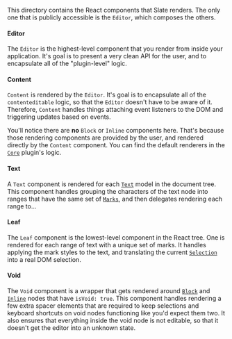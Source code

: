 
This directory contains the React components that Slate renders. The only one that is publicly accessible is the `Editor`, which composes the others.


#### Editor

The `Editor` is the highest-level component that you render from inside your application. It's goal is to present a very clean API for the user, and to encapsulate all of the "plugin-level" logic.


#### Content

`Content` is rendered by the `Editor`. It's goal is to encapsulate all of the `contenteditable` logic, so that the `Editor` doesn't have to be aware of it. Therefore, `Content` handles things attaching event listeners to the DOM and triggering updates based on events.

You'll notice there are **no** `Block` or `Inline` components here. That's because those rendering components are provided by the user, and rendered directly by the `Content` component. You can find the default renderers in the [`Core`](../plugins/core.js) plugin's logic.


#### Text

A `Text` component is rendered for each [`Text`](../models) model in the document tree. This component handles grouping the characters of the text node into ranges that have the same set of [`Marks`](../models), and then delegates rendering each range to...


#### Leaf

The `Leaf` component is the lowest-level component in the React tree. One is rendered for each range of text with a unique set of marks. It handles applying the mark styles to the text, and translating the current [`Selection`](../models) into a real DOM selection.


#### Void

The `Void` component is a wrapper that gets rendered around [`Block`](../models) and [`Inline`](../models) nodes that have `isVoid: true`. This component handles rendering a few extra spacer elements that are required to keep selections and keyboard shortcuts on void nodes functioning like you'd expect them two. It also ensures that everything inside the void node is not editable, so that it doesn't get the editor into an unknown state.
